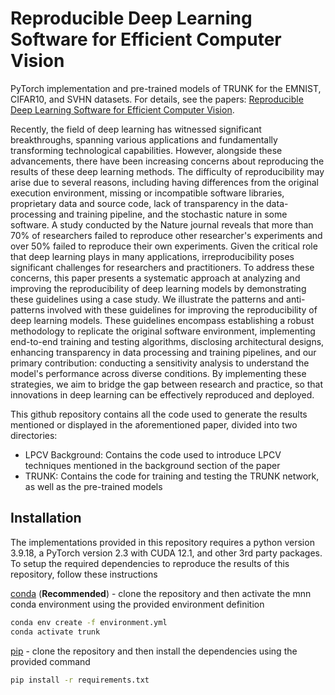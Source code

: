 # Reproducible Deep Learning Software for Efficient Computer Vision 
PyTorch implementation and pre-trained models of TRUNK for the EMNIST, CIFAR10, and SVHN datasets. For details, see the papers: [Reproducible Deep Learning Software for Efficient Computer Vision](https://arxiv.org/pdf/2505.03165).

Recently, the field of deep learning has witnessed significant breakthroughs, spanning various applications and fundamentally transforming technological capabilities. However, alongside these advancements, there have been increasing concerns about reproducing the results of these deep learning methods. The difficulty of reproducibility may arise due to several reasons, including having differences from the original execution environment, missing or incompatible software libraries, proprietary data and source code, lack of transparency in the data-processing and training pipeline, and the stochastic nature in some software. A study conducted by the Nature journal reveals that more than 70% of researchers failed to reproduce other researcher's experiments and over 50% failed to reproduce their own experiments. Given the critical role that deep learning plays in many applications, irreproducibility poses significant challenges for researchers and practitioners. To address these concerns, this paper presents a systematic approach at analyzing and improving the reproducibility of deep learning models by demonstrating these guidelines using a case study. We illustrate the patterns and anti-patterns involved with these guidelines for improving the reproducibility of deep learning models. These guidelines encompass establishing a robust methodology to replicate the original software environment, implementing end-to-end training and testing algorithms, disclosing architectural designs, enhancing transparency in data processing and training pipelines, and our primary contribution: conducting a sensitivity analysis to understand the model's performance across diverse conditions. By implementing these strategies, we aim to bridge the gap between research and practice, so that innovations in deep learning can be effectively reproduced and deployed.  

This github repository contains all the code used to generate the results mentioned or displayed in the aforementioned paper, divided into two directories:
- LPCV Background: Contains the code used to introduce LPCV techniques mentioned in the background section of the paper
- TRUNK: Contains the code for training and testing the TRUNK network, as well as the pre-trained models

## Installation
The implementations provided in this repository requires a python version 3.9.18, a PyTorch version 2.3 with CUDA 12.1, and other 3rd party packages. To setup the required dependencies to reproduce the results of this repository, follow these instructions

[conda][1] (**Recommended**) - clone the repository and then activate the mnn conda environment using the provided environment definition
```bash
conda env create -f environment.yml
conda activate trunk
```

[pip][2] - clone the repository and then install the dependencies using the provided command
```bash
pip install -r requirements.txt
```

[1]: https://docs.conda.io/projects/conda/en/latest/user-guide/getting-started.html
[2]: https://pip.pypa.io/en/stable/getting-started/
